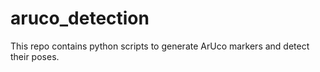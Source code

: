 # aruco_detection
This repo contains python scripts to generate ArUco markers and detect their poses.

